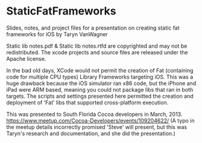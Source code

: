 # StaticFatFrameworks
Slides, notes, and project files for a presentation on creating static fat frameworks for iOS  by Taryn VanWagner

Static lib notes.pdf & Static lib notes.rtfd are copyrighted and may not be redistributed.
The xcode projects and source files are released under the Apache license.

In the bad old days, XCode would not permit the creation of Fat (containing code for multiple CPU types) Library Frameworks targeting iOS. This was a huge drawback because the iOS simulator ran x86 code, but the iPhone and iPad were ARM based, meaning you could not package libs that ran in both targets. The scripts and settings presented here permitted the creation and deployment of 'Fat' libs that supported cross-platform execution.

This was presented to South Florida Cocoa developers in March, 2013. 
https://www.meetup.com/Cocoa-Developers/events/109204622/ 
(A typo in the meetup details incorrectly promised 'Steve' will present, but this was Taryn's research and documentation, and she did the presentation.)
